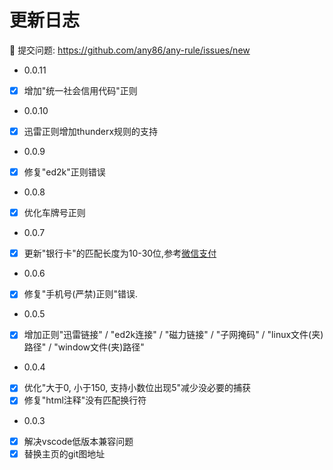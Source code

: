 # 更新日志
🚀 提交问题: https://github.com/any86/any-rule/issues/new

- 0.0.11
- [x] 增加"统一社会信用代码"正则

- 0.0.10
- [x] 迅雷正则增加thunderx规则的支持

- 0.0.9
- [x] 修复"ed2k"正则错误

- 0.0.8
- [x] 优化车牌号正则

- 0.0.7
- [x] 更新"银行卡"的匹配长度为10-30位,参考[微信支付](https://pay.weixin.qq.com/wiki/doc/api/xiaowei.php?chapter=22_1)

- 0.0.6
- [x] 修复"手机号(严禁)正则"错误.

- 0.0.5
- [x] 增加正则"迅雷链接" / "ed2k连接" / "磁力链接" / "子网掩码" / "linux文件(夹)路径" / "window文件(夹)路径"


- 0.0.4
- [x] 优化"大于0, 小于150, 支持小数位出现5"减少没必要的捕获
- [x] 修复"html注释"没有匹配换行符

- 0.0.3

- [x] 解决vscode低版本兼容问题
- [x] 替换主页的git图地址